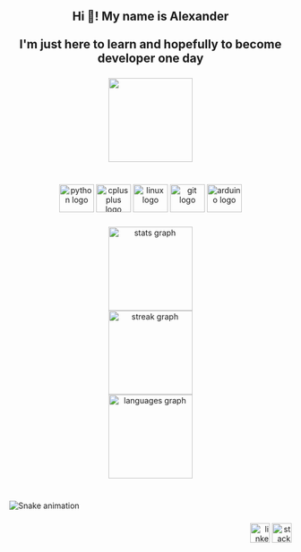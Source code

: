 <h2 align="center">Hi 👋! My name is Alexander<br><br>I'm just here to learn and hopefully to become developer one day</h2>

###

<div align="center">
    <img height="150" src="https://avatars.githubusercontent.com/u/116446513?v=4"  />
</div>

###

<br clear="both">

<div align="center">
    <img src="https://cdn.jsdelivr.net/gh/devicons/devicon/icons/python/python-original.svg" height="50" width="62" alt="python logo"  />
    <img src="https://cdn.jsdelivr.net/gh/devicons/devicon/icons/cplusplus/cplusplus-original.svg" height="50" width="62" alt="cplusplus logo"  />
    <img src="https://cdn.jsdelivr.net/gh/devicons/devicon/icons/linux/linux-original.svg" height="50" width="62" alt="linux logo"  />
    <img src="https://cdn.jsdelivr.net/gh/devicons/devicon/icons/git/git-original.svg" height="50" width="62" alt="git logo"  />
    <img src="https://cdn.jsdelivr.net/gh/devicons/devicon/icons/arduino/arduino-original.svg" height="50" width="62" alt="arduino logo"  />
</div>

###

<div align="center">
    <img src="https://github-readme-stats.vercel.app/api?username=whuzurbuddha&&repo=github-readme-stats=hide_title=false&hide_rank=false&show_icons=true&include_all_commits=true&count_private=true&disable_animations=false&theme=dracula&locale=en&hide_border=false" height="150" alt="stats graph"  /><br>
    <img src="https://streak-stats.demolab.com?user=whuzurbuddha&repo=github-readme-stats=en&mode=daily&theme=dracula&hide_border=false&border_radius=5" height="150" alt="streak graph"  /><br>
    <img src="https://github-readme-stats.vercel.app/api/top-langs?username=whuzurbuddha&&repo=github-readme-stats&locale=en&hide_title=false&layout=compact&card_width=320&langs_count=5&theme=dracula&hide_border=false" height="150" alt="languages graph"/><br>
</div>

###

<br clear="both">

<img src="https://raw.githubusercontent.com/whuzurbuddha/whuzurbuddha/output/snake.svg" alt="Snake animation" />

###

<div align="right">
    <img src="https://img.shields.io/static/v1?message=LinkedIn&logo=linkedin&label=&color=0077B5&logoColor=white&labelColor=&style=flat" height="35" alt="linkedin logo"  />
    <img src="https://img.shields.io/static/v1?message=Stackoverflow&logo=stackoverflow&label=&color=FE7A16&logoColor=white&labelColor=&style=flat" height="35" alt="stackoverflow logo"  />
</div>

###
